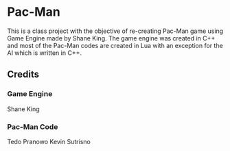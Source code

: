 # Pac-Man
This is a class project with the objective of re-creating Pac-Man game using Game Engine made by Shane King. The game engine was created in C++ and most of the Pac-Man codes are created in Lua with an exception for the AI which is written in C++.

## Credits
### Game Engine
Shane King
### Pac-Man Code
Tedo Pranowo
Kevin Sutrisno
